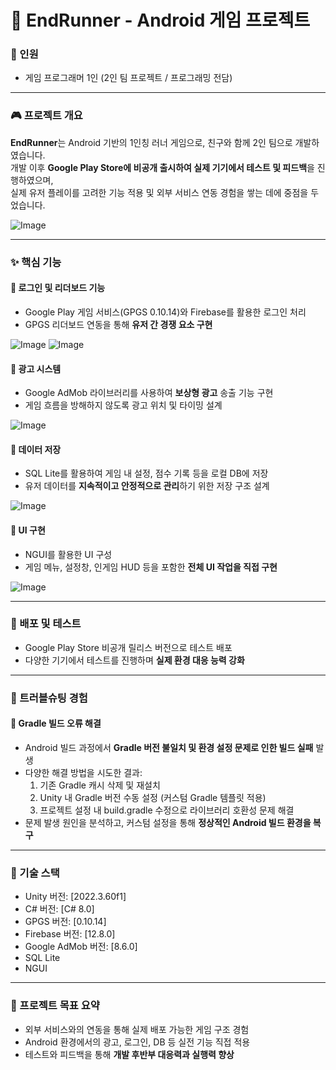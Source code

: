 # 🏃 EndRunner - Android 게임 프로젝트

### 👤 인원  
- 게임 프로그래머 1인 (2인 팀 프로젝트 / 프로그래밍 전담)

---

### 🎮 프로젝트 개요

**EndRunner**는 Android 기반의 1인칭 러너 게임으로, 친구와 함께 2인 팀으로 개발하였습니다.  
개발 이후 **Google Play Store에 비공개 출시하여 실제 기기에서 테스트 및 피드백**을 진행하였으며,  
실제 유저 플레이를 고려한 기능 적용 및 외부 서비스 연동 경험을 쌓는 데에 중점을 두었습니다.

![Image](https://github.com/user-attachments/assets/5798d6fc-b627-440b-b348-438f129d7b4e)

---

### ✨ 핵심 기능

#### 🔹 로그인 및 리더보드 기능  
- Google Play 게임 서비스(GPGS 0.10.14)와 Firebase를 활용한 로그인 처리  
- GPGS 리더보드 연동을 통해 **유저 간 경쟁 요소 구현**

![Image](https://github.com/user-attachments/assets/b6b68aa7-53ba-4201-9382-13cfdc53138d)
![Image](https://github.com/user-attachments/assets/18ce2d6f-ccff-49cc-a4e4-adf7816a3ffe)

#### 🔹 광고 시스템  
- Google AdMob 라이브러리를 사용하여 **보상형 광고** 송출 기능 구현  
- 게임 흐름을 방해하지 않도록 광고 위치 및 타이밍 설계

![Image](https://github.com/user-attachments/assets/38770ddd-a3ef-425c-a033-39e8ab9cb862)

#### 🔹 데이터 저장  
- SQL Lite를 활용하여 게임 내 설정, 점수 기록 등을 로컬 DB에 저장  
- 유저 데이터를 **지속적이고 안정적으로 관리**하기 위한 저장 구조 설계

![Image](https://github.com/user-attachments/assets/02aead61-679a-4559-b7bc-3f9bcb40906f)

#### 🔹 UI 구현  
- NGUI를 활용한 UI 구성  
- 게임 메뉴, 설정창, 인게임 HUD 등을 포함한 **전체 UI 작업을 직접 구현**

![Image](https://github.com/user-attachments/assets/9bd38927-93ed-457c-9929-aa4e5cc918e3)

---

### 🚀 배포 및 테스트
- Google Play Store 비공개 릴리스 버전으로 테스트 배포  
- 다양한 기기에서 테스트를 진행하며 **실제 환경 대응 능력 강화**

---

### 🔧 트러블슈팅 경험

#### 🔸 Gradle 빌드 오류 해결
- Android 빌드 과정에서 **Gradle 버전 불일치 및 환경 설정 문제로 인한 빌드 실패** 발생
- 다양한 해결 방법을 시도한 결과:
  1. 기존 Gradle 캐시 삭제 및 재설치
  2. Unity 내 Gradle 버전 수동 설정 (커스텀 Gradle 템플릿 적용)
  3. 프로젝트 설정 내 build.gradle 수정으로 라이브러리 호환성 문제 해결
- 문제 발생 원인을 분석하고, 커스텀 설정을 통해 **정상적인 Android 빌드 환경을 복구**

---

### 📁 기술 스택
- Unity 버전: [2022.3.60f1]
- C# 버전: [C# 8.0]
- GPGS 버전: [0.10.14]
- Firebase 버전: [12.8.0]
- Google AdMob 버전: [8.6.0]
- SQL Lite
- NGUI

---

### 📌 프로젝트 목표 요약
- 외부 서비스와의 연동을 통해 실제 배포 가능한 게임 구조 경험  
- Android 환경에서의 광고, 로그인, DB 등 실전 기능 직접 적용  
- 테스트와 피드백을 통해 **개발 후반부 대응력과 실행력 향상**
